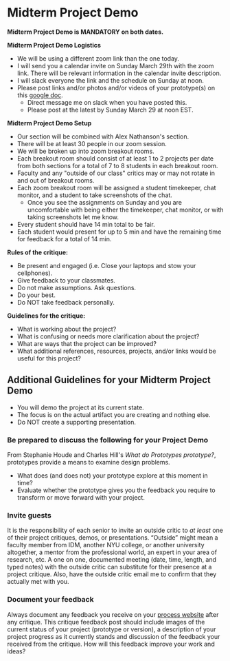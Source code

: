 # Midterm Project Demo

**Midterm Project Demo is MANDATORY on both dates.**

**Midterm Project Demo Logistics**

* We will be using a different zoom link than the one today.
* I will send you a calendar invite on Sunday March 29th with the zoom link. There will be relevant information in the calendar invite description.
* I will slack everyone the link and the schedule on Sunday at noon.
* Please post links and/or photos and/or videos of your prototype\(s\) on this [google doc](https://docs.google.com/document/d/1ZdseARFH-GAUl_GSCIKApVZ-YRCHG9FqtXkFFrBNUOw/edit?usp=sharing).
  * Direct message me on slack when you have posted this. 
  * Please post at the latest by Sunday March 29 at noon EST. 

**Midterm Project Demo Setup**

* Our section will be combined with Alex Nathanson's section. 
* There will be at least 30 people in our zoom session.
* We will be broken up into zoom breakout rooms.
* Each breakout room should consist of at least 1 to 2 projects per date from both sections for a total of 7 to 8 students in each breakout room.
* Faculty and any "outside of our class" critics may or may not rotate in and out of breakout rooms.
* Each zoom breakout room will be assigned a student timekeeper, chat monitor, and a student to take screenshots of the chat.
  * Once you see the assignments on Sunday and you are uncomfortable with being either the timekeeper, chat monitor, or with taking screenshots let me know.
* Every student should have 14 min total to be fair. 
* Each student would present for up to 5 min and have the remaining time for feedback for a total of 14 min.

**Rules of the critique:**

* Be present and engaged \(i.e. Close your laptops and stow your cellphones\).
* Give feedback to your classmates. 
* Do not make assumptions. Ask questions.
* Do your best.
* Do NOT take feedback personally.

**Guidelines for the critique:**

* What is working about the project?
* What is confusing or needs more clarification about the project?
* What are ways that the project can be improved?
* What additional references, resources, projects, and/or links would be useful for this project?

## Additional Guidelines for your Midterm Project Demo

* You will demo the project at its current state.
* The focus is on the actual artifact you are creating and nothing else.
* Do NOT create a supporting presentation.

### Be prepared to discuss the following for your Project Demo

From Stephanie Houde and Charles Hill's _What do Prototypes prototype?_, prototypes provide a means to examine design problems.

* What does \(and does not\) your prototype explore at this moment in time?
* Evaluate whether the prototype gives you the feedback you require to transform or move forward with your project.

### Invite guests

It is the responsibility of each senior to invite an outside critic to _at least_ one of their project critiques, demos, or presentations. “Outside” might mean a faculty member from IDM, another NYU college, or another university altogether, a mentor from the professional world, an expert in your area of research, etc. A one on one, documented meeting \(date, time, length, and typed notes\) with the outside critic can substitute for their presence at a project critique. Also, have the outside critic email me to confirm that they actually met with you.

### Document your feedback

Always document any feedback you receive on your [process website](../pre-work/website.md) after any critique. This critique feedback post should include images of the current status of your project \(prototype or version\), a description of your project progress as it currently stands and discussion of the feedback your received from the critique. How will this feedback improve your work and ideas?

